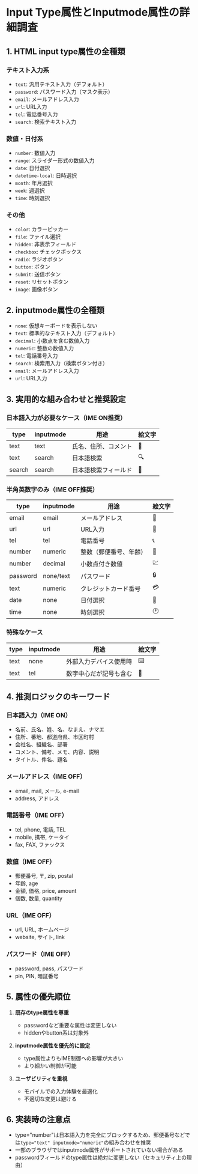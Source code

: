 # Input Type属性とInputmode属性の詳細調査

## 1. HTML input type属性の全種類

### テキスト入力系
- `text`: 汎用テキスト入力（デフォルト）
- `password`: パスワード入力（マスク表示）
- `email`: メールアドレス入力
- `url`: URL入力
- `tel`: 電話番号入力
- `search`: 検索テキスト入力

### 数値・日付系
- `number`: 数値入力
- `range`: スライダー形式の数値入力
- `date`: 日付選択
- `datetime-local`: 日時選択
- `month`: 年月選択
- `week`: 週選択
- `time`: 時刻選択

### その他
- `color`: カラーピッカー
- `file`: ファイル選択
- `hidden`: 非表示フィールド
- `checkbox`: チェックボックス
- `radio`: ラジオボタン
- `button`: ボタン
- `submit`: 送信ボタン
- `reset`: リセットボタン
- `image`: 画像ボタン

## 2. inputmode属性の全種類

- `none`: 仮想キーボードを表示しない
- `text`: 標準的なテキスト入力（デフォルト）
- `decimal`: 小数点を含む数値入力
- `numeric`: 整数の数値入力
- `tel`: 電話番号入力
- `search`: 検索用入力（検索ボタン付き）
- `email`: メールアドレス入力
- `url`: URL入力

## 3. 実用的な組み合わせと推奨設定

### 日本語入力が必要なケース（IME ON推奨）
| type | inputmode | 用途 | 絵文字 |
|------|-----------|------|--------|
| text | text | 氏名、住所、コメント | 📝 |
| text | search | 日本語検索 | 🔍 |
| search | search | 日本語検索フィールド | 🔎 |

### 半角英数字のみ（IME OFF推奨）
| type | inputmode | 用途 | 絵文字 |
|------|-----------|------|--------|
| email | email | メールアドレス | 📧 |
| url | url | URL入力 | 🔗 |
| tel | tel | 電話番号 | 📞 |
| number | numeric | 整数（郵便番号、年齢） | 🔢 |
| number | decimal | 小数点付き数値 | 💹 |
| password | none/text | パスワード | 🔒 |
| text | numeric | クレジットカード番号 | 💳 |
| date | none | 日付選択 | 📅 |
| time | none | 時刻選択 | 🕐 |

### 特殊なケース
| type | inputmode | 用途 | 絵文字 |
|------|-----------|------|--------|
| text | none | 外部入力デバイス使用時 | ⌨️ |
| text | tel | 数字中心だが記号も含む | 📱 |

## 4. 推測ロジックのキーワード

### 日本語入力（IME ON）
- 名前、氏名、姓、名、なまえ、ナマエ
- 住所、番地、都道府県、市区町村
- 会社名、組織名、部署
- コメント、備考、メモ、内容、説明
- タイトル、件名、題名

### メールアドレス（IME OFF）
- email, mail, メール, e-mail
- address, アドレス

### 電話番号（IME OFF）
- tel, phone, 電話, TEL
- mobile, 携帯, ケータイ
- fax, FAX, ファックス

### 数値（IME OFF）
- 郵便番号, 〒, zip, postal
- 年齢, age
- 金額, 価格, price, amount
- 個数, 数量, quantity

### URL（IME OFF）
- url, URL, ホームページ
- website, サイト, link

### パスワード（IME OFF）
- password, pass, パスワード
- pin, PIN, 暗証番号

## 5. 属性の優先順位

1. **既存のtype属性を尊重**
   - passwordなど重要な属性は変更しない
   - hiddenやbutton系は対象外

2. **inputmode属性を優先的に設定**
   - type属性よりもIME制御への影響が大きい
   - より細かい制御が可能

3. **ユーザビリティを重視**
   - モバイルでの入力体験を最適化
   - 不適切な変更は避ける

## 6. 実装時の注意点

- type="number"は日本語入力を完全にブロックするため、郵便番号などでは`type="text" inputmode="numeric"`の組み合わせを推奨
- 一部のブラウザではinputmode属性がサポートされていない場合がある
- passwordフィールドのtype属性は絶対に変更しない（セキュリティ上の理由）